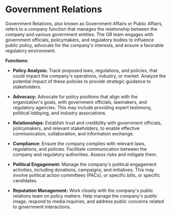 # Government Relations

Government Relations, also known as Government Affairs or Public Affairs, refers to a company function that manages the relationship between the company and various government entities. The GR team engages with government officials, policymakers, and regulatory bodies to influence public policy, advocate for the company's interests, and ensure a favorable regulatory environment.

**Functions:**

* **Policy Analysis:** Track proposed laws, regulations, and policies, that could impact the company's operations, industry, or market. Analyze the potential impact of these policies to provide strategic guidance to stakeholders.

* **Advocacy:** Advocate for policy positions that align with the organization's goals, with government officials, lawmakers, and regulatory agencies. This may include providing expert testimony, political lobbying, and industry associations.

* **Relationships:** Establish trust and credibility with government officials, policymakers, and relevant stakeholders, to enable effective communication, collaboration, and information exchange.

* **Compliance:** Ensure the company complies with relevant laws, regulations, and policies. Facilitate communication between the company and regulatory authorities. Assess risks and mitigate them.

* **Political Engagement:** Manage the company's political engagement activities, including donations, campaigns, and initiatives. This may involve political action committees (PACs), or specific bills, or specific candidates.

* **Reputation Management:** Work closely with the company's public relations team on policy matters. Help manage the company's public image, respond to media inquiries, and address public concerns related to government interactions.
